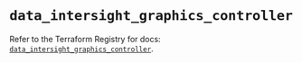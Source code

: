 # `data_intersight_graphics_controller`

Refer to the Terraform Registry for docs: [`data_intersight_graphics_controller`](https://registry.terraform.io/providers/ciscodevnet/intersight/1.0.71/docs/data-sources/graphics_controller).
